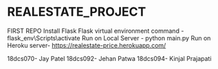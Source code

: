 # REALESTATE_PROJECT
FIRST REPO
Install Flask
Flask virtual environment command - flask_env\Scripts\activate
Run on Local Server - python main.py
Run on Heroku server- https://realestate-price.herokuapp.com/

18dcs070- Jay Patel
18dcs092- Jehan Patwa
18dcs094- Kinjal Prajapati